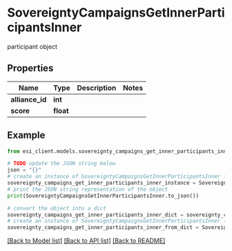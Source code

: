# SovereigntyCampaignsGetInnerParticipantsInner

participant object

## Properties

Name | Type | Description | Notes
------------ | ------------- | ------------- | -------------
**alliance_id** | **int** |  | 
**score** | **float** |  | 

## Example

```python
from esi_client.models.sovereignty_campaigns_get_inner_participants_inner import SovereigntyCampaignsGetInnerParticipantsInner

# TODO update the JSON string below
json = "{}"
# create an instance of SovereigntyCampaignsGetInnerParticipantsInner from a JSON string
sovereignty_campaigns_get_inner_participants_inner_instance = SovereigntyCampaignsGetInnerParticipantsInner.from_json(json)
# print the JSON string representation of the object
print(SovereigntyCampaignsGetInnerParticipantsInner.to_json())

# convert the object into a dict
sovereignty_campaigns_get_inner_participants_inner_dict = sovereignty_campaigns_get_inner_participants_inner_instance.to_dict()
# create an instance of SovereigntyCampaignsGetInnerParticipantsInner from a dict
sovereignty_campaigns_get_inner_participants_inner_from_dict = SovereigntyCampaignsGetInnerParticipantsInner.from_dict(sovereignty_campaigns_get_inner_participants_inner_dict)
```
[[Back to Model list]](../README.md#documentation-for-models) [[Back to API list]](../README.md#documentation-for-api-endpoints) [[Back to README]](../README.md)


